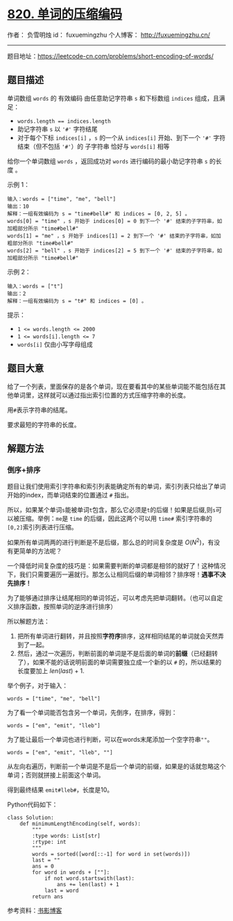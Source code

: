 # [820. 单词的压缩编码](https://leetcode-cn.com/problems/short-encoding-of-words/)

作者： 		负雪明烛 
id：				fuxuemingzhu
个人博客：	http://fuxuemingzhu.cn/

---

题目地址：https://leetcode-cn.com/problems/short-encoding-of-words/

## 题目描述

单词数组 `words` 的 有效编码 由任意助记字符串 `s` 和下标数组 `indices` 组成，且满足：

- `words.length == indices.length`
- 助记字符串 `s` 以 `'#'` 字符结尾
- 对于每个下标 `indices[i]` ，`s` 的一个从 `indices[i]` 开始、到下一个 `'#'` 字符结束（但不包括 `'#'`）的 子字符串 恰好与 `words[i]` 相等

给你一个单词数组 `words` ，返回成功对 `words` 进行编码的最小助记字符串 `s` 的长度 。

 

示例 1：

	输入：words = ["time", "me", "bell"]
	输出：10
	解释：一组有效编码为 s = "time#bell#" 和 indices = [0, 2, 5] 。
	words[0] = "time" ，s 开始于 indices[0] = 0 到下一个 '#' 结束的子字符串，如加粗部分所示 "time#bell#"
	words[1] = "me" ，s 开始于 indices[1] = 2 到下一个 '#' 结束的子字符串，如加粗部分所示 "time#bell#"
	words[2] = "bell" ，s 开始于 indices[2] = 5 到下一个 '#' 结束的子字符串，如加粗部分所示 "time#bell#"

示例 2：

	输入：words = ["t"]
	输出：2
	解释：一组有效编码为 s = "t#" 和 indices = [0] 。


提示：

- `1 <= words.length <= 2000`
- `1 <= words[i].length <= 7`
- `words[i]` 仅由小写字母组成

## 题目大意

给了一个列表，里面保存的是各个单词，现在要看其中的某些单词能不能包括在其他单词里，这样就可以通过指出索引位置的方式压缩字符串的长度。

用``#``表示字符串的结尾。

要求最短的字符串的长度。

## 解题方法

### 倒序+排序


题目让我们使用索引字符串和索引列表能确定所有的单词，索引列表只给出了单词开始的index，而单词结束的位置通过 `#` 指出。

所以，如果某个单词`s`能被单词`t`包含，那么它必须是`t`的后缀！如果是后缀,则`s`可以被压缩。举例：`me`是 `time` 的后缀，因此这两个可以用 `time#` 索引字符串的`[0,2]`索引列表进行压缩。

如果所有单词两两的进行判断是不是后缀，那么总的时间复杂度是 $O(N^2)$，有没有更简单的方法呢？

一个降低时间复杂度的技巧是：如果需要判断的单词都是相邻的就好了！这种情况下，我们只需要遍历一遍就行。那怎么让相同后缀的单词相邻？排序呀！**遇事不决先排序！**

为了能够通过排序让结尾相同的单词邻近，可以考虑先把单词翻转。（也可以自定义排序函数，按照单词的逆序进行排序）

所以解题方法：

1. 把所有单词进行翻转，并且按照**字符序**排序，这样相同结尾的单词就会天然弄到了一起。
2. 然后，通过一次遍历，判断前面的单词是不是后面的单词的**前缀**（已经翻转了），如果不能的话说明前面的单词需要独立成一个新的以 `#` 的，所以结果的长度要加上  $len(last) + 1$.

举个例子，对于输入：

	words = ["time", "me", "bell"]

为了看一个单词能否包含另一个单词，先倒序，在排序，得到：

	words = ["em", "emit", "lleb"]

为了能让最后一个单词也进行判断，可以在words末尾添加一个空字符串`""`。

	words = ["em", "emit", "lleb", ""]

从左向右遍历，判断前一个单词是不是后一个单词的前缀，如果是的话就忽略这个单词；否则就拼接上前面这个单词。

得到最终结果 `emit#lleb#`，长度是10。

Python代码如下：

```python3
class Solution:
    def minimumLengthEncoding(self, words):
        """
        :type words: List[str]
        :rtype: int
        """
        words = sorted([word[::-1] for word in set(words)])
        last = ""
        ans = 0
        for word in words + [""]:
            if not word.startswith(last):
                ans += len(last) + 1
            last = word
        return ans
```



参考资料：[书影博客][1]




[1]: http://bookshadow.com/weblog/2018/04/22/leetcode-short-encoding-of-words/